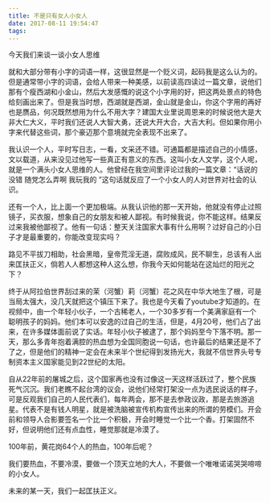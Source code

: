 ```yaml
---
title: 不是只有女人小女人
date: 2017-08-11 19:54:47
tags:
---
```

今天我们来谈一谈小女人思维

就和大部分带有小字的词语一样，这很显然是一个贬义词，起码我是这么认为的。但是通常带小字的词语，会给人带来一种美感，以前读高四读过一篇文章，说他们那有个瘦西湖和小金山，然后大发感慨的说这个小字用的好，把这两处景点的特色给刻画出来了。但是我当时想，西湖就是西湖，金山就是金山，你这个字用的再好也是赝品，何况既然想用为什么不用大字？建国大业里说周恩来的时候说他大是大非大仁大义，平时我们还说人大智大勇，还说大开大合，大吉大利。但如果你用小字来代替这些词，那个豪迈那个意境就完全表现不出来了。

我认识一个人，平时写日志，一看，文采还不错。可通篇都是描述自己的小情感，文以载道，从来没见过他写一些真正有意义的东西。这叫小女人文学，这个人呢，就是一个满头小女人思维的人。他曾经在我空间里评论过我的一篇文章：“话说的没错  随党怎么弄啊  我玩我的 ”这句话就反应了一个小女人的人对世界对社会的认识。

还有一个人，比上面一个更加极端。从我认识他的那一天开始，他就没有停止过照镜子，买衣服，想象自己的女朋友和被人鄙视。有时候我说，你不能这样。结果反过来我被他鄙视了。他有一句话：整天关注国家大事有什么用啊？过好自己的小日子才是最重要的，你能改变现实吗？

路见不平拔刀相助，社会黑暗，皇帝荒淫无道，腐败成风，民不聊生，总该有人出来匡扶正义，倘若人人都想这种人这么想，你我今天如何能站在这灿烂的阳光之下？

终于从阿拉伯世界刮过来的茉（河蟹）莉（河蟹）花之风在中华大地生了根，可是当局太强大，没几天就把这个镇压下来了。我也是今天看了youtube才知道的。在视频中，由一个年轻小伙子，一个古稀老人，一个30多岁有一个美满家庭有一个聪明孩子的妈妈。他们本可以安逸的过自己的生活，但是，4月20号，他们占了出来，在许多媒体面前说了实话。年轻小伙子被逮了，那个妈妈至今下落不明。那一天，那么多青年抱着满腔的热血想为全国同胞说一句话，也许最后的结果还是不了了之，但是他们的精神一定会在未来半个世纪得到发扬光大，我就不信世界头号专制资本主义国家能见到22世纪的太阳。

自从22年前的屠城之后，这个国家再也没有过像这一天这样活跃过了，整个民族死气沉沉。我们老瞧不起台湾的议会，说他们经常打架没一点为选民说话的样子，可是反观我们自己的人民代表们，每年两会，那不是去参政议政，那是去旅游追星。代表不是有钱人明星，就是被洗脑被宣传机构宣传出来的所谓的劳模们。开会前和领导人合影要签名一个比一个积极，开会时睡觉一个比一个香。打架固然不好，但说明他们还有点血性，睡觉那就是冷漠了。

100年前，黄花岗64个人的热血，100年后呢？

我们要热血，不要冷漠，要做一个顶天立地的大人，不要做一个唯唯诺诺哭哭啼啼的小女人。

未来的某一天，我们一起匡扶正义。
